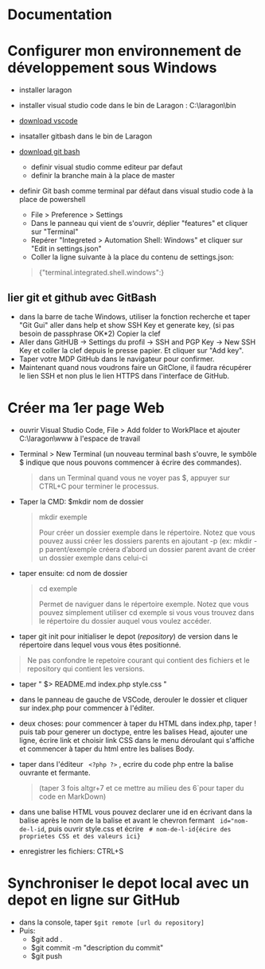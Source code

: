 # Documentation

# Configurer mon environnement de développement sous Windows

- installer laragon
- installer visual studio code dans le bin de Laragon :
C:\laragon\bin

- [download vscode](https://code.visualstudio.com/download)
- insataller gitbash dans le bin de Laragon
 - [download git bash](https://git-scm.com/downloads)
    - definir visual studio comme editeur par defaut
    - definir la branche main à la place de master
- definir Git bash comme terminal par défaut dans visual studio code à la place de powershell
    - File > Preference > Settings 
    - Dans le panneau qui vient de s'ouvrir, déplier "features" et cliquer sur "Terminal" 
    - Repérer "Integreted > Automation Shell: Windows" et cliquer sur "Edit in settings.json"
    - Coller la ligne suivante à la place du contenu de settings.json:
    >{"terminal.integrated.shell.windows":}

## lier git et github avec GitBash
- dans la barre de tache Windows, utiliser la fonction recherche et taper "Git Gui" aller dans help et show SSH Key et generate key, (si pas besoin de passphrase OK*2) Copier la clef
- Aller dans GitHUB -> Settings du profil -> SSH and PGP Key -> New SSH Key et coller la clef depuis le presse papier. Et cliquer sur "Add key".
- Taper votre MDP GitHub dans le navigateur pour confirmer. 
- Maintenant quand nous voudrons faire un GitClone, il faudra récupérer le lien SSH et non plus le lien HTTPS dans l'interface de GitHub.

# Créer ma 1er page Web

- ouvrir Visual Studio Code, File > Add folder to WorkPlace et ajouter C:\laragon\www à l'espace de travail
- Terminal > New Terminal (un nouveau terminal bash s'ouvre, le symbôle $ indique que nous pouvons commencer à écrire des commandes).
    > dans un Terminal quand vous ne voyer pas $, appuyer sur CTRL+C pour terminer le processus. 
- Taper la CMD: $mkdir nom de dossier   
    > mkdir exemple
    > 
    >Pour créer un dossier exemple dans le répertoire. Notez que vous pouvez aussi créer les dossiers parents en ajoutant -p (ex: mkdir -p parent/exemple créera d’abord un dossier parent avant de créer un dossier exemple dans celui-ci

- taper ensuite: cd nom de dossier
    > cd exemple
    >
    >Permet de naviguer dans le répertoire exemple. Notez que vous pouvez simplement utiliser cd exemple si vous vous trouvez dans le répertoire du dossier auquel vous voulez accéder.

- taper git init pour initialiser le depot (*repository*) de version dans le répertoire dans lequel vous vous êtes positionné.

> Ne pas confondre le repetoire courant qui contient des fichiers et le repository qui contient les versions. 

- taper " $> README.md index.php style.css " 
- dans le panneau de gauche de VSCode, derouler le dossier et cliquer sur index.php pour commencer à l'éditer.
- deux choses: pour commencer à taper du HTML dans index.php, taper ! puis tab pour generer un doctype, entre les balises Head, ajouter une ligne, écrire link et choisir link CSS dans le menu déroulant qui s'affiche et commencer à taper du html entre les balises Body.

- taper dans l'éditeur ``` <?php ?>``` , ecrire du code php entre la balise ouvrante et fermante.
    >(taper 3 fois altgr+7 et ce mettre au milieu des 6`pour taper du code en MarkDown)
- dans une balise HTML vous pouvez declarer une id en écrivant dans la balise après le nom de la balise et avant le chevron fermant ``` id="nom-de-l-id```, puis ouvrir style.css et écrire ``` # nom-de-l-id{écire des proprietes CSS et des valeurs ici}```
- enregistrer les fichiers: CTRL+S

# Synchroniser le depot local avec un depot en ligne sur GitHub

- dans la console, taper ```$git remote [url du repository]```
- Puis: 
    - $git add . 
    - $git commit -m "description du commit" 
    - $git push
